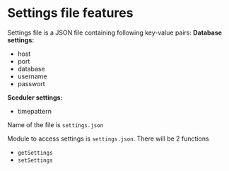 # Settings file features

Settings file is a JSON file containing following key-value pairs:
**Database settings:**
- host
- port
- database
- username
- passwort

**Sceduler settings:**
- timepattern

Name of the file is `settings.json`

Module to access settings is `settings.json`. There will be 2 functions
- `getSettings`
- `setSettings` 
